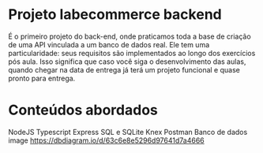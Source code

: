 # Projeto labecommerce backend

É o primeiro projeto do back-end, onde praticamos toda a base de criação de uma API vinculada a um banco de dados real.
Ele tem uma particularidade: seus requisitos são implementados ao longo dos exercícios pós aula. Isso significa que caso você siga o desenvolvimento das aulas, quando chegar na data de entrega já terá um projeto funcional e quase pronto para entrega.

# Conteúdos abordados

NodeJS
Typescript
Express
SQL e SQLite
Knex
Postman
Banco de dados
image https://dbdiagram.io/d/63c6e8e5296d97641d7a4666
